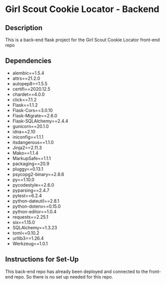 # Girl Scout Cookie Locator - Backend

## Description

  This is a back-end flask project for the Girl Scout Cookie Locator front-end repo

## Dependencies

- alembic==1.5.4
- attrs==21.2.0
- autopep8==1.5.5
- certifi==2020.12.5
- chardet==4.0.0
- click==7.1.2
- Flask==1.1.2
- Flask-Cors==3.0.10
- Flask-Migrate==2.6.0
- Flask-SQLAlchemy==2.4.4
- gunicorn==20.1.0
- idna==2.10
- iniconfig==1.1.1
- itsdangerous==1.1.0
- Jinja2==2.11.3
- Mako==1.1.4
- MarkupSafe==1.1.1
- packaging==20.9
- pluggy==0.13.1
- psycopg2-binary==2.8.6
- py==1.10.0
- pycodestyle==2.6.0
- pyparsing==2.4.7
- pytest==6.2.4
- python-dateutil==2.8.1
- python-dotenv==0.15.0
- python-editor==1.0.4
- requests==2.25.1
- six==1.15.0
- SQLAlchemy==1.3.23
- toml==0.10.2
- urllib3==1.26.4
- Werkzeug==1.0.1

## Instructions for Set-Up

  This back-end repo has already been deployed and connected to the front-end repo. So there is no set up needed for this repo.